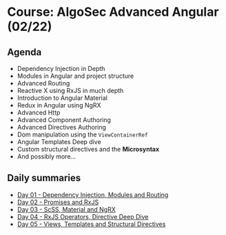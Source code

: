 # Course: AlgoSec Advanced Angular (02/22)

## Agenda

* Dependency Injection in Depth
* Modules in Angular and project structure
* Advanced Routing
* Reactive X using RxJS in much depth
* Introduction to Angular Material
* Redux in Angular using NgRX
* Advanced Http
* Advanced Component Authoring
* Advanced Directives Authoring
* Dom manipulation using the `ViewContainerRef`
* Angular Templates Deep dive
* Custom structural directives and the **Microsyntax**
* And possibly more...

## Daily summaries
* [Day 01 - Dependency Injection, Modules and Routing](Day%2001/README.md)
* [Day 02 - Promises and RxJS](Day%2002/README.md)
* [Day 03 - ScSS, Material and NgRX](Day%2003/README.md)
* [Day 04 - RxJS Operators, Directive Deep Dive](Day%2004/README.md)
* [Day 05 - Views, Templates and Structural Directives](Day%2005/README.md)